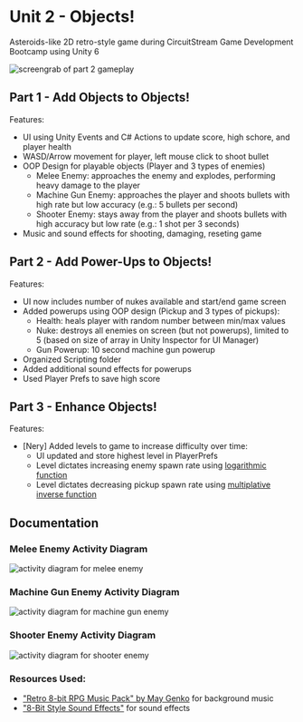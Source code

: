 # Unit 2 - Objects!

Asteroids-like 2D retro-style game during CircuitStream Game Development Bootcamp using Unity 6

![screengrab of part 2 gameplay](./Docs/part3_0.gif)

## Part 1 - Add Objects to Objects!

Features:

- UI using Unity Events and C# Actions to update score, high schore, and player health
- WASD/Arrow movement for player, left mouse click to shoot bullet
- OOP Design for playable objects (Player and 3 types of enemies)
  - Melee Enemy: approaches the enemy and explodes, performing heavy damage to the player
  - Machine Gun Enemy: approaches the player and shoots bullets with high rate but low accuracy (e.g.: 5 bullets per second)
  - Shooter Enemy: stays away from the player and shoots bullets with high accuracy but low rate (e.g.: 1 shot per 3 seconds)
- Music and sound effects for shooting, damaging, reseting game

## Part 2 - Add Power-Ups to Objects!

Features:

- UI now includes number of nukes available and start/end game screen
- Added powerups using OOP design (Pickup and 3 types of pickups):
  - Health: heals player with random number between min/max values
  - Nuke: destroys all enemies on screen (but not powerups), limited to 5 (based on size of array in Unity Inspector for UI Manager)
  - Gun Powerup: 10 second machine gun powerup
- Organized Scripting folder
- Added additional sound effects for powerups
- Used Player Prefs to save high score

## Part 3 - Enhance Objects!

Features:

- [Nery] Added levels to game to increase difficulty over time:
  - UI updated and store highest level in PlayerPrefs
  - Level dictates increasing enemy spawn rate using [logarithmic function](https://www.desmos.com/calculator/evhaxcv1jt)
  - Level dictates decreasing pickup spawn rate using [multiplative inverse function](https://www.desmos.com/calculator/djhkukw7ea)

## Documentation

### Melee Enemy Activity Diagram

![activity diagram for melee enemy](./Docs/MeleeEnemy.png)

### Machine Gun Enemy Activity Diagram

![activity diagram for machine gun enemy](./Docs/MachineGunEnemy.png)

### Shooter Enemy Activity Diagram

![activity diagram for shooter enemy](./Docs/ShooterEnemy.png)

### Resources Used:

- ["Retro 8-bit RPG Music Pack" by May Genko](https://assetstore.unity.com/packages/audio/music/retro-8-bit-rpg-music-pack-by-may-genko-249721) for background music
- ["8-Bit Style Sound Effects"](https://assetstore.unity.com/packages/audio/sound-fx/8-bit-style-sound-effects-68228) for sound effects
